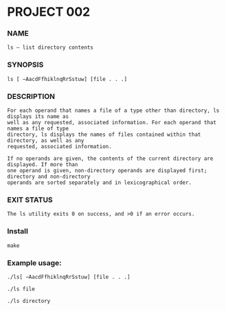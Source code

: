 # PROJECT 002

### NAME
    ls — list directory contents
### SYNOPSIS
    ls [ −AacdFfhiklnqRrSstuw] [file . . .]
### DESCRIPTION
    For each operand that names a file of a type other than directory, ls displays its name as 
    well as any requested, associated information. For each operand that names a file of type 
    directory, ls displays the names of files contained within that directory, as well as any 
    requested, associated information.

    If no operands are given, the contents of the current directory are displayed. If more than 
    one operand is given, non-directory operands are displayed first; directory and non-directory 
    operands are sorted separately and in lexicographical order.

### EXIT STATUS
    The ls utility exits 0 on success, and >0 if an error occurs.

### Install
    make

### Example usage: 
    ./ls[ −AacdFfhiklnqRrSstuw] [file . . .]

    ./ls file 

    ./ls directory